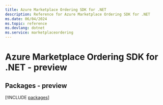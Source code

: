 ```yaml
---
title: Azure Marketplace Ordering SDK for .NET
description: Reference for Azure Marketplace Ordering SDK for .NET
ms.date: 06/04/2024
ms.topic: reference
ms.devlang: dotnet
ms.service: marketplaceordering
---
```

# Azure Marketplace Ordering SDK for .NET - preview
## Packages - preview
[!INCLUDE [packages](marketplace-ordering-index.md)]